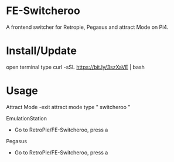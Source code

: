 # FE-Switcheroo
A frontend switcher for Retropie, Pegasus and attract Mode on Pi4.

# Install/Update 
open terminal type
curl -sSL https://bit.ly/3szXaVE | bash

# Usage
Attract Mode 
-exit attract mode type " switcheroo "

EmulationStation
- Go to RetroPie/FE-Switcheroo, press a

Pegasus
- Go to RetroPie/FE-Switcheroo, press a
